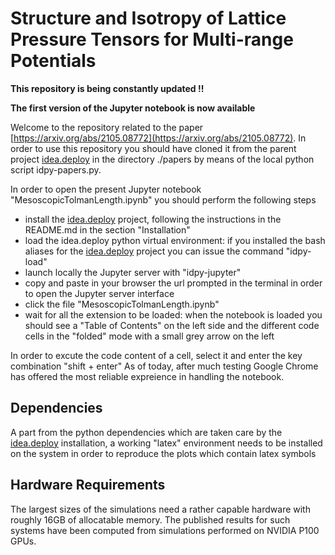 # Structure and Isotropy of Lattice Pressure Tensors for Multi-range Potentials

**This repository is being constantly updated !!**

**The first version of the Jupyter notebook is now available**

Welcome to the repository related to the paper [https://arxiv.org/abs/2105.08772](https://arxiv.org/abs/2105.08772).
In order to use this repository you should have cloned it from the parent project [idea.deploy](https://github.com/lullimat/idea.deploy) in the directory ./papers by means of the local python script idpy-papers.py.

In order to open the present Jupyter notebook "MesoscopicTolmanLength.ipynb" you should perform the following steps
- install the [idea.deploy](https://github.com/lullimat/idea.deploy) project, following the instructions in the README.md in the section "Installation"
- load the idea.deploy python virtual environment: if you installed the bash aliases for the [idea.deploy](https://github.com/lullimat/idea.deploy) project you can issue the command "idpy-load"
- launch locally the Jupyter server with "idpy-jupyter"
- copy and paste in your browser the url prompted in the terminal in order to open the Jupyter server interface
- click the file "MesoscopicTolmanLength.ipynb"
- wait for all the extension to be loaded: when the notebook is loaded you should see a "Table of Contents" on the left side and the different code cells in the "folded" mode with a small grey arrow on the left

In order to excute the code content of a cell, select it and enter the key combination "shift + enter"
As of today, after much testing Google Chrome has offered the most reliable expreience in handling the notebook.

## Dependencies
A part from the python dependencies which are taken care by the [idea.deploy](https://github.com/lullimat/idea.deploy) installation, a working "latex" environment needs to be installed on the system in order to reproduce the plots which contain latex symbols

## Hardware Requirements
The largest sizes of the simulations need a rather capable hardware with roughly 16GB of allocatable memory. The published results for such systems have been computed from simulations performed on NVIDIA P100 GPUs.

